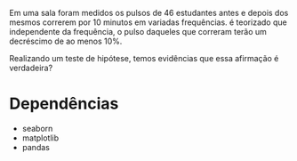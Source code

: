 Em uma sala foram medidos os pulsos de 46 estudantes antes e depois dos mesmos correrem por 10 minutos em variadas frequências.
é teorizado que independente da frequência, o pulso daqueles que correram terão um decréscimo de
ao menos 10%.

Realizando um teste de hipótese, temos evidências que essa afirmação é verdadeira?

# Dependências
- seaborn
- matplotlib
- pandas
